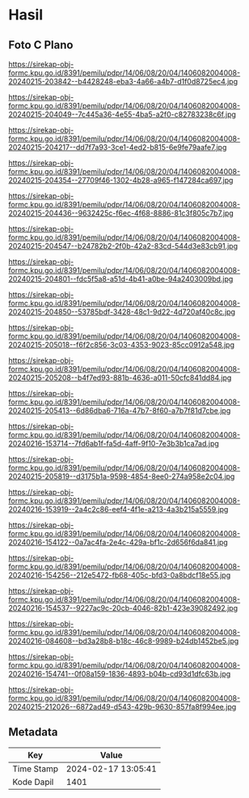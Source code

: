 # Hasil

## Foto C Plano

https://sirekap-obj-formc.kpu.go.id/8391/pemilu/pdpr/14/06/08/20/04/1406082004008-20240215-203842--b4428248-eba3-4a66-a4b7-d1f0d8725ec4.jpg

https://sirekap-obj-formc.kpu.go.id/8391/pemilu/pdpr/14/06/08/20/04/1406082004008-20240215-204049--7c445a36-4e55-4ba5-a2f0-c82783238c6f.jpg

https://sirekap-obj-formc.kpu.go.id/8391/pemilu/pdpr/14/06/08/20/04/1406082004008-20240215-204217--dd7f7a93-3ce1-4ed2-b815-6e9fe79aafe7.jpg

https://sirekap-obj-formc.kpu.go.id/8391/pemilu/pdpr/14/06/08/20/04/1406082004008-20240215-204354--27709f46-1302-4b28-a965-f147284ca697.jpg

https://sirekap-obj-formc.kpu.go.id/8391/pemilu/pdpr/14/06/08/20/04/1406082004008-20240215-204436--9632425c-f6ec-4f68-8886-81c3f805c7b7.jpg

https://sirekap-obj-formc.kpu.go.id/8391/pemilu/pdpr/14/06/08/20/04/1406082004008-20240215-204547--b24782b2-2f0b-42a2-83cd-544d3e83cb91.jpg

https://sirekap-obj-formc.kpu.go.id/8391/pemilu/pdpr/14/06/08/20/04/1406082004008-20240215-204801--fdc5f5a8-a51d-4b41-a0be-94a2403009bd.jpg

https://sirekap-obj-formc.kpu.go.id/8391/pemilu/pdpr/14/06/08/20/04/1406082004008-20240215-204850--53785bdf-3428-48c1-9d22-4d720af40c8c.jpg

https://sirekap-obj-formc.kpu.go.id/8391/pemilu/pdpr/14/06/08/20/04/1406082004008-20240215-205018--f6f2c856-3c03-4353-9023-85cc0912a548.jpg

https://sirekap-obj-formc.kpu.go.id/8391/pemilu/pdpr/14/06/08/20/04/1406082004008-20240215-205208--b4f7ed93-881b-4636-a011-50cfc841dd84.jpg

https://sirekap-obj-formc.kpu.go.id/8391/pemilu/pdpr/14/06/08/20/04/1406082004008-20240215-205413--6d86dba6-716a-47b7-8f60-a7b7f81d7cbe.jpg

https://sirekap-obj-formc.kpu.go.id/8391/pemilu/pdpr/14/06/08/20/04/1406082004008-20240216-153714--7fd6ab1f-fa5d-4aff-9f10-7e3b3b1ca7ad.jpg

https://sirekap-obj-formc.kpu.go.id/8391/pemilu/pdpr/14/06/08/20/04/1406082004008-20240215-205819--d3175b1a-9598-4854-8ee0-274a958e2c04.jpg

https://sirekap-obj-formc.kpu.go.id/8391/pemilu/pdpr/14/06/08/20/04/1406082004008-20240216-153919--2a4c2c86-eef4-4f1e-a213-4a3b215a5559.jpg

https://sirekap-obj-formc.kpu.go.id/8391/pemilu/pdpr/14/06/08/20/04/1406082004008-20240216-154122--0a7ac4fa-2e4c-429a-bf1c-2d656f6da841.jpg

https://sirekap-obj-formc.kpu.go.id/8391/pemilu/pdpr/14/06/08/20/04/1406082004008-20240216-154256--212e5472-fb68-405c-bfd3-0a8bdcf18e55.jpg

https://sirekap-obj-formc.kpu.go.id/8391/pemilu/pdpr/14/06/08/20/04/1406082004008-20240216-154537--9227ac9c-20cb-4046-82b1-423e39082492.jpg

https://sirekap-obj-formc.kpu.go.id/8391/pemilu/pdpr/14/06/08/20/04/1406082004008-20240216-084608--bd3a28b8-b18c-46c8-9989-b24db1452be5.jpg

https://sirekap-obj-formc.kpu.go.id/8391/pemilu/pdpr/14/06/08/20/04/1406082004008-20240216-154741--0f08a159-1836-4893-b04b-cd93d1dfc63b.jpg

https://sirekap-obj-formc.kpu.go.id/8391/pemilu/pdpr/14/06/08/20/04/1406082004008-20240215-212026--6872ad49-d543-429b-9630-857fa8f994ee.jpg


## Metadata

| Key        | Value               |
| ---------- | ------------------- |
| Time Stamp | 2024-02-17 13:05:41 |
| Kode Dapil | 1401                |



